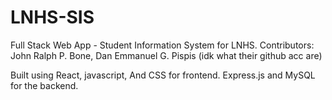# LNHS-SIS
Full Stack Web App - Student Information System for LNHS.
Contributors: John Ralph P. Bone, Dan Emmanuel G. Pispis (idk what their github acc are)

Built using React, javascript, And CSS for frontend. Express.js and MySQL for the backend.
